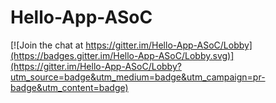 # Hello-App-ASoC

[![Join the chat at https://gitter.im/Hello-App-ASoC/Lobby](https://badges.gitter.im/Hello-App-ASoC/Lobby.svg)](https://gitter.im/Hello-App-ASoC/Lobby?utm_source=badge&utm_medium=badge&utm_campaign=pr-badge&utm_content=badge)